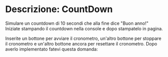 # Descrizione: CountDown
Simulare un countdown di 10 secondi che alla fine dice "Buon anno!"
Iniziate stampando il countdown nella console e dopo stampatelo in pagina.


Inserite un bottone per avviare il cronometro, un'altro bottone per stoppare il cronometro e un'altro bottone ancora per resettare il cronometro.
Dopo averlo implementato fatevi questa domanda:
